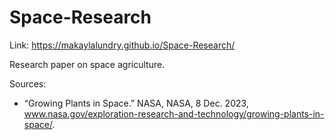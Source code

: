# Space-Research
Link: https://makaylalundry.github.io/Space-Research/

Research paper on space agriculture. 

Sources:
- “Growing Plants in Space.” NASA, NASA, 8 Dec. 2023, www.nasa.gov/exploration-research-and-technology/growing-plants-in-space/. 

